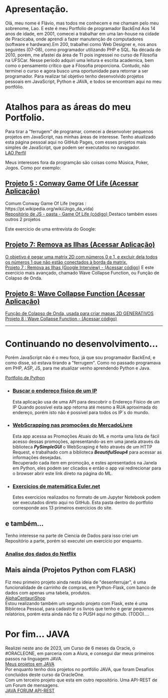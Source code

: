 # Apresentação.
Olá, meu nome é Flávio, mas todos me conhecem e me chamam pelo meu sobrenome, Lao. E este é meu Portfolio de programador BackEnd
Aos 14 anos de idade, em 2001, comecei a trabalhar em uma lan-house na cidade de Piracicaba, onde aprendi a fazer manutenção de computadores (software e hardware).Em 200, trabalhei como Web Designer e, nos anos seguintes (07-08), como programador utilizando PHP e SQL. Na década de 2010, porém, me afastei da área de TI pois ingressei no curso de Filosofia na UFSCar. Nesse período adquiri uma leitura e escrita academica, bem como o pensamento crítico que a Filosofia proporciona. Contudo, não terminei o curso e agora busco uma oportunidade para retornar a ser programador.
Para realizar tal objetivo tenho desenvolvido projetos pessoais em JavaScript, Python e JAVA, e todos se encontram aqui no meu portfólio.

# Atalhos para as áreas do meu Portfolio.
Para tirar a "ferrugem" de programar, comecei a desenvolver pequenos projetos em JavaScript, nas minhas áreas de interesse.
Tenho atualizado esta página pessoal aqui no GitHub Pages, com esses projetos mais simples de JavaScript, que podem ser executados no navagador.
<br>
<a href="https://laotsetung.github.io/JavaScript-Portfolio/"> LAO Perfil </a>

Meus interesses fora da programção são coisas como Música, Poker, Jogos.
Como por exemplo:
  <h2> <a href="https://laotsetung.github.io/JavaScript-Portfolio/05-GameOfLife/GameOfLife.html"> Projeto 5 : Conway Game Of Life (Acessar Aplicação) </a></h2>
  Comum Conway Game Of Life (regras : https://pt.wikipedia.org/wiki/Jogo_da_vida)<br>
    <a href="https://github.com/laotsetung/JavaScript-Portfolio/tree/main/05-GameOfLife" target="_blank"> Repositório de JS - pasta - Game Of Life (código) </a>
Destaco também esses outros 2 projetos

Este exercicio de uma entrevista do Google:
  <h2><a href="https://laotsetung.github.io/JavaScript-Portfolio/07-googleInterview/googleInterview.html" target="_blank">Projeto 7: Remova as Ilhas (Acessar Aplicação)</h2>
  O objetivo é pegar uma matrix 2D com números 0 e 1, e excluir dela todos os números 1 que não estão conectados à borda da matrix.<br>
    <a href="https://github.com/laotsetung/JavaScript-Portfolio/tree/main/07-googleInterview" target="_blank"> Projeto 7 : Remova as Ilhas (Google Interview) - (Acessar código)</a>
E este exercicio mais avançado, chamado Wave Collapse Function, ou Função de Colapso de Onda.
    <h2><a href="https://laotsetung.github.io/JavaScript-Portfolio/08-WaveCollapseFunction/08-WaveCollapseFunction.html" target="_blank">Projeto 8: Wave Collapse Function (Acessar Aplicação)</h2>
  Função de Colapso de Onda, usada para criar mapas 2D GENERATIVOS<br>
    <a href="https://github.com/laotsetung/JavaScript-Portfolio/tree/main/08-WaveCollapseFunction" target="_blank"> Projeto 8 : Wave Collapse Function - (Acessar código)</a>
      
  <hr>
      
# Continuando no desenvolvimento...
Porém JavaScript não é o meu foco, já que sou programador BackEnd, e como disse, só estava tirando a "ferrugem".
Como no passado programava em PHP, ASP, JS, para me atualizar venho aprendendo Python e Java.

<a href="https://github.com/laotsetung/Python-Portfolio"> Portfolio de Python </a>
<ul>
  <li><h3><a href="https://github.com/laotsetung/Python-Portfolio/tree/main/01-cadeVoceIp">Buscar o endereço físico de um IP</a></h3></li>
 Esta aplicação usa de uma API para descobrir o Endereço Físico de um IP
  Quando possível esta app retorna até mesmo a RUA aproximada do endereço, porém isto não é possivel para todos os IP´s do mundo.

  <li><h3><a href="https://github.com/laotsetung/Python-Portfolio/tree/main/02-MercadoLivre-webScraping">WebScrapping nas promoções do MercadoLivre</a></h3></li>
    Esta app acessa as Promoções Atuais do ML e monta uma lista de fácil acesso dessas promoções, apresentando-as em uma janela através da biblioteca <b><i>PySimpleGUI</i></b>
    o WebScraping é feito através de um HTTP Request, e trabalhado com a biblioteca <b><i>BeautifulSoup4</i></b> para acessar as informações desejadas.<br>
    Recuperado cada item em promoção, e estes apresentados na Janela em Python, eles podem ser clicados e então o app vai redirecionar para o browser abrir este link direto na página do ML.

  <li><h3><a href="https://github.com/laotsetung/Python-Portfolio/tree/main/03-euler.net"> Exercicios de matemática Euler.net </a></h3></li>
    Estes exercicios realizados no formato de um Jupyter Notebook podem ser executados direto aqui no GitHub.
    Esta pasta dentro do portfolio corresponde aos 13 primeiros exercicios do site.
</ul>

## e também...
Tenho interesse na parte de Ciencia de Dados
para isso criei um Repositório a parte, porém só executei um exercicio por enquanto.
<h3><a href="https://github.com/laotsetung/Python_Pandas_Portfolio/tree/main/01-Netflix-Data_Analysis"> Analise dos dados do Netflix </a></h3>

## Mais ainda (Projetos Python com FLASK)
Fiz meu primeiro projeto ainda nesta ideia de "desenferrujar", é uma funcionalidade de carrinho de compras, em Python-Flask, com banco de dados com apenas uma tabela, produtos.<br>
<a href="https://github.com/laotsetung/99-Python-Flask-ShoppingCart"> AlphaCentauriShop </a>
<br>
Estou realizando também um segundo projeto com Flask, este é uma Biblioteca Pessoal, para cadastrar os livros que tenho e gerar pequenos relatórios,
porém esta ainda não fiz o PUSH aqui no github.
(TODO)....

# Por fim... JAVA
Realizei neste ano de 2023, um Curso de 6 meses da Oracle, o #ORACLEONE, em parceria com a Alura, e consegui dar meus primeiros passos na linguagem JAVA.<br>
<a href="https://github.com/laotsetung/Java-Portfolio"> Meus projetos em JAVA </a><br>
Por enquanto tenho dois projetos no portfólio JAVA, que foram Desafios concluidos deste curso da OracleOne.<br>
Com um terceiro projeto que esta em outro repositório. Uma API-REST de um Forum de mensagens.<br>
<a href="https://github.com/laotsetung/Forum_API_REST-JAVA"> JAVA FORUM API-REST </a>


<!--
**laotsetung/laotsetung** is a ✨ _special_ ✨ repository because its `README.md` (this file) appears on your GitHub profile.

Here are some ideas to get you started:

- 🔭 I’m currently working on ...
- 🌱 I’m currently learning ...
- 👯 I’m looking to collaborate on ...
- 🤔 I’m looking for help with ...
- 💬 Ask me about ...
- 📫 How to reach me: ...
- 😄 Pronouns: ...
- ⚡ Fun fact: ...
-->
